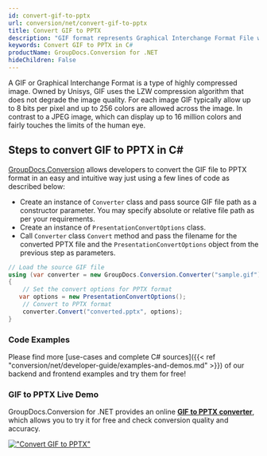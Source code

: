 ```yaml
---
id: convert-gif-to-pptx
url: conversion/net/convert-gif-to-pptx
title: Convert GIF to PPTX
description: "GIF format represents Graphical Interchange Format File with .gif extension. Learn how to convert GIF to PPTX file programmatically in C# language using GroupDocs.Conversion for .NET library."
keywords: Convert GIF to PPTX in C#
productName: GroupDocs.Conversion for .NET
hideChildren: False
---
```


A GIF or Graphical Interchange Format is a type of highly compressed image. Owned by Unisys, GIF uses the LZW compression algorithm that does not degrade the image quality. For each image GIF typically allow up to 8 bits per pixel and up to 256 colors are allowed across the image. In contrast to a JPEG image, which can display up to 16 million colors and fairly touches the limits of the human eye.

## Steps to convert GIF to PPTX in C#

[GroupDocs.Conversion](https://products.groupdocs.com/conversion/net) allows developers to convert the GIF file to PPTX format in an easy and intuitive way just using a few lines of code as described below:

* Create an instance of `Converter` class and pass source GIF file path as a constructor parameter. You may specify absolute or relative file path as per your requirements. 
* Create an instance of `PresentationConvertOptions` class.
* Call `Converter` class `Convert` method and pass the filename for the converted PPTX file and the `PresentationConvertOptions` object from the previous step as parameters.

```csharp
// Load the source GIF file
using (var converter = new GroupDocs.Conversion.Converter("sample.gif"))
{
    // Set the convert options for PPTX format
   var options = new PresentationConvertOptions();
    // Convert to PPTX format
    converter.Convert("converted.pptx", options);
}
```

### Code Examples

Please find more [use-cases and complete C# sources]({{< ref "conversion/net/developer-guide/examples-and-demos.md" >}}) of our backend and frontend examples and try them for free!

### GIF to PPTX Live Demo

GroupDocs.Conversion for .NET provides an online [**GIF to PPTX converter**](https://products.groupdocs.app/conversion/gif-to-pptx), which allows you to try it for free and check conversion quality and accuracy.

[!["Convert GIF to PPTX"](conversion/net/images/convert-to-pptx/convert-gif-to-pptx.png)](https://products.groupdocs.app/conversion/gif-to-pptx)